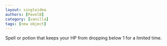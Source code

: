 ```yaml
---
layout: singleidea
authors: [PavelB]
category: [vanilla]
tags: [new object]
---
```

Spell or potion that keeps your HP from dropping below 1 for a limited time.
